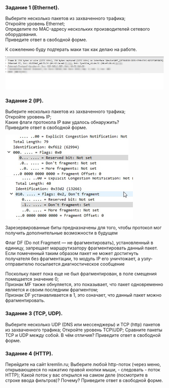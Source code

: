 ### Задание 1 (Ethernet).
<p>Выберите несколько пакетов из захваченного трафика;<br>
Откройте уровень Ethernet;<br>
Определите по MAC-адресу нескольких производителей сетевого оборудования.<br>
Приведите ответ в свободной форме.</p>

К сожелению буду подтерать маки так как делаю на работе.

![skrin][def]



### Задание 2 (IP).
<p>Выберите несколько пакетов из захваченного трафика;<br>
Откройте уровень IP;<br>
Какие флаги протокола IP вам удалось обнаружить?<br>
Приведите ответ в свободной форме.</p>

![skrin][def1] ![skrin][def2]

<p>Зарезервированные биты предназначены для того, чтобы протокол мог получить дополнительные возможности в будущем<br>

Флаг DF (Do not Fragment — не фрагментировать), установленный в единицу, запрещает маршрутизатору фрагментировать данный пакет. Если помеченный таким образом пакет не может достигнуть получателя без фрагментации, то модуль IP его уничтожает, а узлу-отправителю посылается диагностическое сообщение<br>

Поскольку пакет пока еще не был фрагментирован, в поле смещения помещается значение 0;<br>
Признак MF также обнуляется, это показывает, что пакет одновременно является и своим последним фрагментом;<br>
Признак DF устанавливается в 1, это означает, что данный пакет можно фрагментировать.</p>



### Задание 3 (TCP, UDP).
Выберите несколько UDP (DNS или мессенджеры) и TCP (http) пакетов из захваченного трафика;
Откройте уровень TCP\UDP;
Сравните пакеты TCP и UDP между собой. В чём отличия?
Приведите ответ в свободной форме.

### Задание 4 (HTTP).
Перейдите на сайт kremlin.ru;
Выберите любой http-поток (через меню, открывающееся по нажатию правой кнопки мыши, - следовать - поток HTTP);
Какой поток у вас открылся на самом деле (посмотрите в строке ввода фильтров)? Почему?
Приведите ответ в свободной форме.



[def]: https://github.com/Prolink76/NTW-16/blob/image/image/Skrin1.jpg
[def1]:https://github.com/Prolink76/NTW-16/blob/image/image/skrin%202.jpg
[def2]: https://github.com/Prolink76/NTW-16/blob/image/image/skrin3.jpg